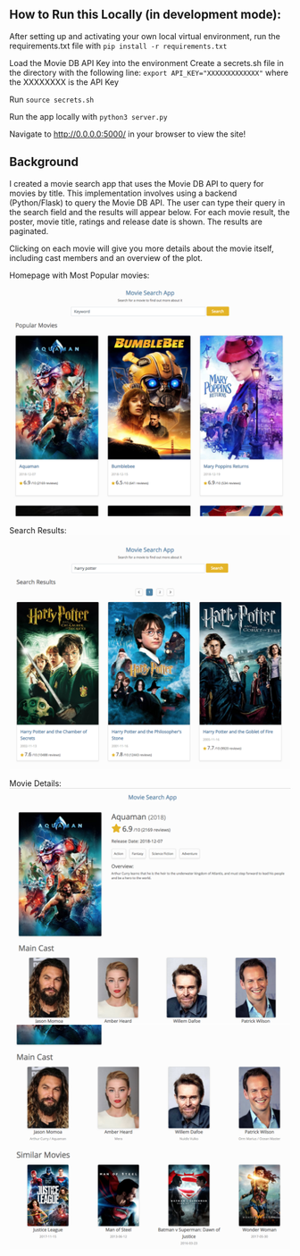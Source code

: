 ## How to Run this Locally (in development mode):
After setting up and activating your own local virtual environment, run the requirements.txt file with
`pip install -r requirements.txt`

Load the Movie DB API Key into the environment
Create a secrets.sh file in the directory with the following line:
`export API_KEY="XXXXXXXXXXXXX"`
where the XXXXXXXX is the API Key

Run `source secrets.sh`

Run the app locally with
`python3 server.py`

Navigate to http://0.0.0.0:5000/ in your browser to view the site!

## Background
I created a movie search app that uses the Movie DB API to query for movies by title. This implementation involves using a backend (Python/Flask) to query the Movie DB API. The user can type their query
in the search field and the results will appear below. For each movie result, the poster, movie title, ratings and 
release date is shown. The results are paginated. 

Clicking on each movie will give you more details about the movie itself, including cast members and an overview of the plot.

Homepage with Most Popular movies:
![screenshot1](/static/img/homepage.png)

Search Results:
![screenshot2](/static/img/search-results.png)

Movie Details:
![screenshot3](/static/img/movie-details01.png)
![screenshot4](/static/img/movie-details02.png)

